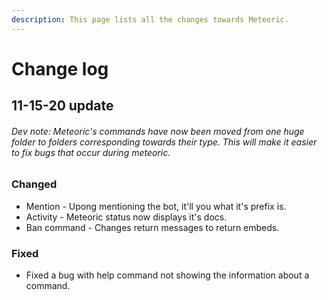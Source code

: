 ```yaml
---
description: This page lists all the changes towards Meteoric.
---
```


# Change log

## 11-15-20 update

###### Dev note: Meteoric's commands have now been moved from one huge folder to folders corresponding towards their type. This will make it easier to fix bugs that occur during meteoric.

### Changed

* Mention - Upong mentioning the bot, it'll you what it's prefix is.
* Activity - Meteoric status now displays it's docs.
* Ban command - Changes return messages to return embeds.

### Fixed

* Fixed a bug with help command not showing the information about a command.